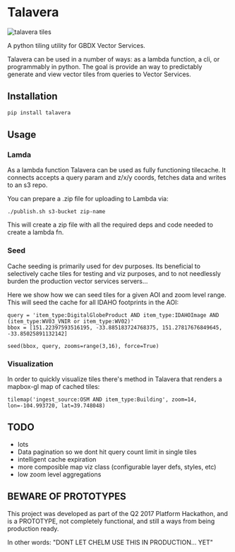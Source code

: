 # Talavera

![talavera tiles](https://www.google.com/url?sa=i&rct=j&q=&esrc=s&source=images&cd=&ved=0ahUKEwj0taiP6bXTAhVL-2MKHRjsDigQjRwIBw&url=http%3A%2F%2Fwww.lafuente.com%2FTile%2FTalavera-Tile%2FSpecial-Designs%2F8086%2F&psig=AFQjCNFokJjdRiObdGeJKOZHKwQ_HQ7ibg&ust=1492873418503965 "Pretty Tiles")

A python tiling utility for GBDX Vector Services. 

Talavera can be used in a number of ways: as a lambda function, a cli, or 
programmably in python. The goal is provide an way to predictably generate and view vector tiles 
from queries to Vector Services. 

## Installation

```python
pip install talavera
```

## Usage

### Lamda 

As a lambda function Talavera can be used as fully functioning tilecache. It connects accepts a query param and z/x/y coords, 
fetches data and writes to an s3 repo.

You can prepare a .zip file for uploading to Lambda via:

```
./publish.sh s3-bucket zip-name
```

This will create a zip file with all the required deps and code needed to create a lambda fn.

### Seed

Cache seeding is primarily used for dev purposes. Its beneficial to selectively cache tiles for testing and viz purposes, and to not
needlessly burden the production vector services servers...

Here we show how we can seed tiles for a given AOI and zoom level range. This will seed the cache for all IDAHO footprints in the AOI:

```
query = 'item_type:DigitalGlobeProduct AND item_type:IDAHOImage AND (item_type:WV03_VNIR or item_type:WV02)'
bbox = [151.22397593516195, -33.885183724768375, 151.27817676849645, -33.85025891132142] 

seed(bbox, query, zooms=range(3,16), force=True)
```


### Visualization

In order to quickly visualize tiles there's method in Talavera that renders a mapbox-gl map of cached tiles:

```
tilemap('ingest_source:OSM AND item_type:Building', zoom=14, lon=-104.993720, lat=39.748048)
```


## TODO

* lots
* Data pagination so we dont hit query count limit in single tiles
* intelligent cache expiration
* more composible map viz class (configurable layer defs, styles, etc)
* low zoom level aggregations


## BEWARE OF PROTOTYPES

This project was developed as part of the Q2 2017 Platform Hackathon, and is a PROTOTYPE, 
not completely functional, and still a ways from being production ready.

In other words: "DONT LET CHELM USE THIS IN PRODUCTION... YET"

